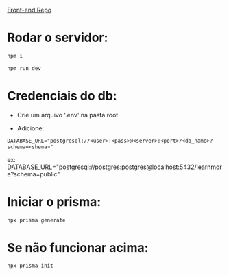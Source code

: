 [Front-end Repo](https://github.com/marcelldac/client_learn_more_system)

# Rodar o servidor:

```bash
npm i
```

```bash
npm run dev
```

# Credenciais do db:

- Crie um arquivo '.env' na pasta root

- Adicione:

```prisma
DATABASE_URL="postgresql://<user>:<pass>@<server>:<port>/<db_name>?schema=<shema>"
```
ex: DATABASE_URL="postgresql://postgres:postgres@localhost:5432/learnmore?schema=public"

# Iniciar o prisma:

```bash
npx prisma generate
```

# Se não funcionar acima:

```bash
npx prisma init
```
